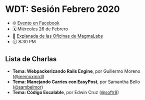 # WDT: Sesión Febrero 2020
- 🌐 [Evento en Facebook](https://www.facebook.com/events/187405305905743/)
- 🗓 Miércoles 26 de Febrero
- 📍 [Explanada de las Oficinas de MagmaLabs](https://www.google.com/maps/place/MagmaLabs/@19.2652401,-103.7129981,17z/data=!4m12!1m6!3m5!1s0x84255ac0cb7baabd:0x49107047fc2c8c23!2sMagmaLabs!8m2!3d19.265235!4d-103.7108041!3m4!1s0x84255ac0cb7baabd:0x49107047fc2c8c23!8m2!3d19.265235!4d-103.7108041)
- 🕣 8:30 PM

## Lista de Charlas

*   **Tema: Webpackerizando Rails Engine**, por Guillermo Moreno
([@memoxmrdl](https://twitter.com/memoxmrdl))
*   **Tema: Manejando Carries con EasyPost**, por Samantha Bello ([@sambelmor](https://twitter.com/sambelmor))
*   **Tema: Código Escalable**, por Edwin Cruz ([@softr8](https://twitter.com/softr8?lang=en))

